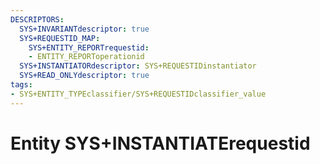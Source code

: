 ```yaml
---
DESCRIPTORS:
  SYS+INVARIANTdescriptor: true
  SYS+REQUESTID_MAP:
    SYS+ENTITY_REPORTrequestid:
    - ENTITY_REPORToperationid
  SYS+INSTANTIATORdescriptor: SYS+REQUESTIDinstantiator
  SYS+READ_ONLYdescriptor: true
tags:
- SYS+ENTITY_TYPEclassifier/SYS+REQUESTIDclassifier_value
---
```

# Entity SYS+INSTANTIATErequestid

